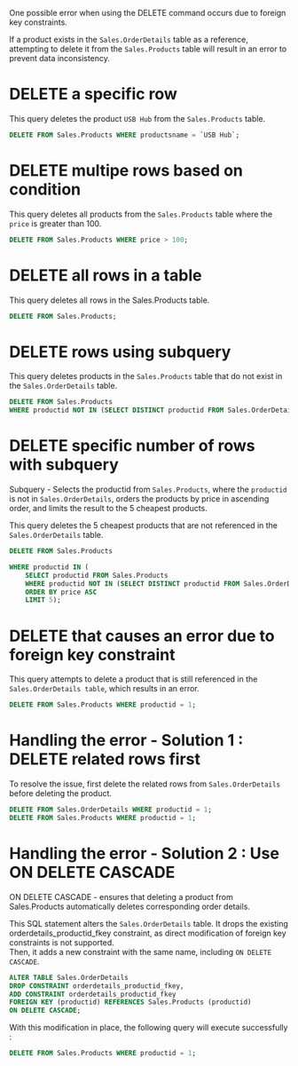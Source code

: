 One possible error when using the DELETE command occurs due to foreign key constraints.

If a product exists in the `Sales.OrderDetails` table as a reference, attempting to delete it from the `Sales.Products` table will result in an error to prevent data inconsistency.

# DELETE a specific row

This query deletes the product `USB Hub` from the `Sales.Products` table.

```sql
DELETE FROM Sales.Products WHERE productsname = `USB Hub`;
```

# DELETE multipe rows based on condition

This query deletes all products from the `Sales.Products` table where the `price` is greater than 100.

```sql
DELETE FROM Sales.Products WHERE price > 100;
```

# DELETE all rows in a table

This query deletes all rows in the Sales.Products table.

```sql
DELETE FROM Sales.Products;
```

# DELETE rows using subquery

This query deletes products in the `Sales.Products` table that do not exist in the `Sales.OrderDetails` table.

```sql
DELETE FROM Sales.Products  
WHERE productid NOT IN (SELECT DISTINCT productid FROM Sales.OrderDetails); 
```

# DELETE specific number of rows with subquery

Subquery - Selects the productid from `Sales.Products`, where the `productid` is not in `Sales.OrderDetails`, orders the products by price in ascending order, and limits the result to the 5 cheapest products.

This query deletes the 5 cheapest products that are not referenced in the `Sales.OrderDetails` table.

```sql
DELETE FROM Sales.Products  

WHERE productid IN ( 
    SELECT productid FROM Sales.Products  
    WHERE productid NOT IN (SELECT DISTINCT productid FROM Sales.OrderDetails) 
    ORDER BY price ASC  
    LIMIT 5); 
```

# DELETE that causes an error due to foreign key constraint

This query attempts to delete a product that is still referenced in the `Sales.OrderDetails table`, which results in an error. 

```sql
DELETE FROM Sales.Products WHERE productid = 1;
```
# Handling the error - Solution 1 : DELETE related rows first

To resolve the issue, first delete the related rows from `Sales.OrderDetails` before deleting the product.

```sql
DELETE FROM Sales.OrderDetails WHERE productid = 1; 
DELETE FROM Sales.Products WHERE productid = 1; 
```

# Handling the error - Solution 2 : Use ON DELETE CASCADE

ON DELETE CASCADE - ensures that deleting a product from Sales.Products automatically deletes corresponding order details. 

This SQL statement alters the `Sales.OrderDetails` table. 
It drops the existing orderdetails_productid_fkey constraint, as direct modification of foreign key constraints is not supported.  
Then, it adds a new constraint with the same name, including `ON DELETE CASCADE`. 

```sql
ALTER TABLE Sales.OrderDetails 
DROP CONSTRAINT orderdetails_productid_fkey, 
ADD CONSTRAINT orderdetails_productid_fkey  
FOREIGN KEY (productid) REFERENCES Sales.Products (productid) 
ON DELETE CASCADE; 
```

With this modification in place, the following query will execute successfully :

```sql
DELETE FROM Sales.Products WHERE productid = 1; 
```


